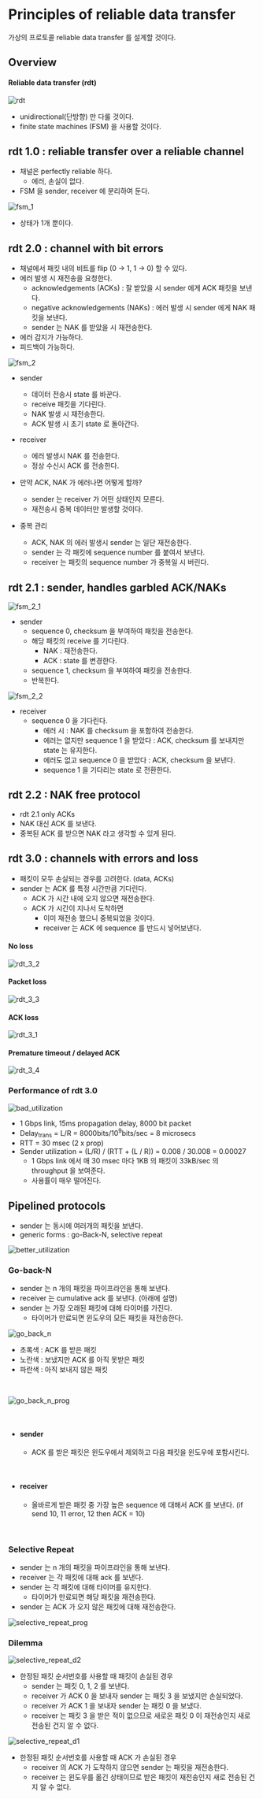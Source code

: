 # Principles of reliable data transfer

가상의 프로토콜 reliable data transfer 를 설계할 것이다.

## Overview

#### Reliable data transfer (rdt)

![rdt](https://user-images.githubusercontent.com/48989903/137705609-e155c3bd-7cb5-4898-a07f-d8940160b9a7.png)

* unidirectional(단방향) 만 다룰 것이다.
* finite state machines (FSM) 을 사용할 것이다.

## rdt 1.0 : reliable transfer over a reliable channel

* 채널은 perfectly reliable 하다.
  * 에러, 손실이 없다.
* FSM 을 sender, receiver 에 분리하여 둔다.

![fsm_1](https://user-images.githubusercontent.com/48989903/137707902-257088a5-e11b-4637-8994-7d3251e2479c.png)

* 상태가 1개 뿐이다.

## rdt 2.0 : channel with bit errors

* 채널에서 패킷 내의 비트를 flip (0 -> 1, 1 -> 0) 할 수 있다.
* 에러 발생 시 재전송을 요청한다.
  * acknowledgements (ACKs) : 잘 받았을 시 sender 에게 ACK 패킷을 보낸다.
  * negative acknowledgements (NAKs) : 에러 발생 시 sender 에게 NAK 패킷을 보낸다.
  * sender 는 NAK 를 받았을 시 재전송한다.
* 에러 감지가 가능하다.
* 피드백이 가능하다.

![fsm_2](https://user-images.githubusercontent.com/48989903/137707999-d4172ce5-5e0b-4d13-8409-4366483c4277.png)

* sender 
  * 데이터 전송시 state 를 바꾼다.
  * receive 패킷을 기다린다.
  * NAK 발생 시 재전송한다.
  * ACK 발생 시 초기 state 로 돌아간다.
* receiver
  * 에러 발생시 NAK 를 전송한다.
  * 정상 수신시 ACK 를 전송한다.

* 만약 ACK, NAK 가 에러나면 어떻게 할까?
  * sender 는 receiver 가 어떤 상태인지 모른다.
  * 재전송시 중복 데이터만 발생할 것이다.

* 중복 관리
  * ACK, NAK 의 에러 발생시 sender 는 일단 재전송한다.
  * sender 는 각 패킷에 sequence number 를 붙여서 보낸다.
  * receiver 는 패킷의 sequence number 가 중복일 시 버린다.

## rdt 2.1 : sender, handles garbled ACK/NAKs

![fsm_2_1](https://user-images.githubusercontent.com/48989903/137710764-ada4cccf-202d-40cc-9d78-cd80375e2e92.png)

* sender
  * sequence 0, checksum 을 부여하여 패킷을 전송한다.
  * 해당 패킷의 receive 를 기다린다.
    * NAK : 재전송한다.
    * ACK : state 를 변경한다.
  * sequence 1, checksum 을 부여하여 패킷을 전송한다.
  * 반복한다.

![fsm_2_2](https://user-images.githubusercontent.com/48989903/137711313-1bcfa0cd-92d2-45b9-85d8-a9bcbd9b35a8.png)

* receiver
  * sequence 0 을 기다린다.
    * 에러 시 : NAK 를 checksum 을 포함하여 전송한다.
    * 에러는 없지만 sequence 1 을 받았다 : ACK, checksum 를 보내지만 state 는 유지한다.
    * 에러도 없고 sequence 0 을 받았다 : ACK, checksum 을 보낸다.
    * sequence 1 을 기다리는 state 로 전환한다. 

## rdt 2.2 : NAK free protocol

* rdt 2.1 only ACKs
* NAK 대신 ACK 를 보낸다.
* 중복된 ACK 를 받으면 NAK 라고 생각할 수 있게 된다.

## rdt 3.0 : channels with errors and loss

* 패킷이 모두 손실되는 경우를 고려한다. (data, ACKs)
* sender 는 ACK 를 특정 시간만큼 기다린다.
  * ACK 가 시간 내에 오지 않으면 재전송한다.
  * ACK 가 시간이 지나서 도착하면
    * 이미 재전송 했으니 중복되었을 것이다.
    * receiver 는 ACK 에 sequence 를 반드시 넣어보낸다.

#### No loss

![rdt_3_2](https://user-images.githubusercontent.com/48989903/137722656-f06ce5b1-712b-4e74-9cb2-8ff861cdd8d1.png)

#### Packet loss

![rdt_3_3](https://user-images.githubusercontent.com/48989903/137722730-ec0423d3-3ad8-4fb5-b971-2b920e01b956.png)

#### ACK loss

![rdt_3_1](https://user-images.githubusercontent.com/48989903/137722562-c3a846f0-fc41-4e08-8c9d-0f89332189af.png)

#### Premature timeout / delayed ACK

![rdt_3_4](https://user-images.githubusercontent.com/48989903/137722864-e75dbd23-a270-4111-920b-186b78ae45df.png)

### Performance of rdt 3.0

![bad_utilization](https://user-images.githubusercontent.com/48989903/137724833-3c8e73eb-ea86-42b7-bb84-51e3313a9314.png)

* 1 Gbps link, 15ms propagation delay, 8000 bit packet
* Delay<sub>trans</sub> = L/R = 8000bits/10<sup>9</sup>bits/sec = 8 microsecs
* RTT = 30 msec (2 x prop)
* Sender utilization = (L/R) / (RTT + (L / R)) = 0.008 / 30.008 = 0.00027
  * 1 Gbps link 에서 매 30 msec 마다 1KB 의 패킷이 33kB/sec 의 throughput 을 보여준다.
  * 사용률이 매우 떨어진다.

## Pipelined protocols

* sender 는 동시에 여러개의 패킷을 보낸다.
* generic forms : go-Back-N, selective repeat

![better_utilization](https://user-images.githubusercontent.com/48989903/137725255-c5ff86f2-9f0c-44a4-85c7-aca493b5db9d.png)

### Go-back-N

* sender 는 n 개의 패킷을 파이프라인을 통해 보낸다.
* receiver 는 cumulative ack 를 보낸다. (아래에 설명)
* sender 는 가장 오래된 패킷에 대해 타이머를 가진다.
  * 타이머가 만료되면 윈도우의 모든 패킷을 재전송한다.

![go_back_n](https://user-images.githubusercontent.com/48989903/137856052-3494f5b6-bdfa-4bd2-9363-b4179eef2d4f.png)

* 초록색 : ACK 를 받은 패킷
* 노란색 : 보냈지만 ACK 를 아직 못받은 패킷
* 파란색 : 아직 보내지 않은 패킷

<br/>

![go_back_n_prog](https://user-images.githubusercontent.com/48989903/137857640-3d4e110b-1117-43b9-be2f-fbcb0f8d6c81.png)

<br/>

* #### sender
  * ACK 를 받은 패킷은 윈도우에서 제외하고 다음 패킷을 윈도우에 포함시킨다.

<br/>

* #### receiver
  * 올바르게 받은 패킷 중 가장 높은 sequence 에 대해서 ACK 를 보낸다. (if send 10, 11 error, 12 then ACK = 10)

<br/>

### Selective Repeat

* sender 는 n 개의 패킷을 파이프라인을 통해 보낸다.
* receiver 는 각 패킷에 대해 ack 를 보낸다.
* sender 는 각 패킷에 대해 타이머를 유지한다.
  * 타이머가 만료되면 해당 패킷을 재전송한다.
* sender 는 ACK 가 오지 않은 패킷에 대해 재전송한다.

![selective_repeat_prog](https://user-images.githubusercontent.com/48989903/137858709-23c3461a-f1b7-4fb8-a5ac-d69bd0fac50e.png)

### Dilemma

![selective_repeat_d2](https://user-images.githubusercontent.com/48989903/137865321-31cf52ff-030e-4c7b-b741-7e60f10d3555.png)

* 한정된 패킷 순서번호를 사용할 때 패킷이 손실된 경우
  * sender 는 패킷 0, 1, 2 를 보낸다.
  * receiver 가 ACK 0 을 보내자 sender 는 패킷 3 을 보냈지만 손실되었다.
  * receiver 가 ACK 1 을 보내자 sender 는 패킷 0 을 보냈다.
  * receiver 는 패킷 3 을 받은 적이 없으므로 새로온 패킷 0 이 재전송인지 새로 전송된 건지 알 수 없다.

![selective_repeat_d1](https://user-images.githubusercontent.com/48989903/137858959-8f2cc485-9bc7-4a3b-8f78-058f7fd8f846.png)

* 한정된 패킷 순서번호를 사용할 때 ACK 가 손실된 경우
  * receiver 의 ACK 가 도착하지 않으면 sender 는 패킷을 재전송한다.
  * receiver 는 윈도우를 옮긴 상태이므로 받은 패킷이 재전송인지 새로 전송된 건지 알 수 없다.

